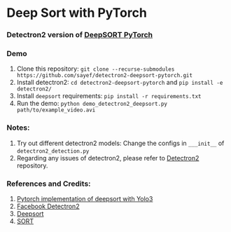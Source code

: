# Deep Sort with PyTorch 
### Detectron2 version of [DeepSORT PyTorch](https://github.com/ZQPei/deep_sort_pytorch)

### Demo
1. Clone this repository: `git clone --recurse-submodules https://github.com/sayef/detectron2-deepsort-pytorch.git`
2. Install detectron2: `cd detectron2-deepsort-pytorch` and `pip install -e detectron2/`
3. Install `deepsort` requirements: `pip install -r requirements.txt`
4. Run the demo: `python demo_detectron2_deepsort.py path/to/example_video.avi`

### Notes:
1. Try out different detectron2 models: Change the configs in `___init__` of `detectron2_detection.py`
2. Regarding any issues of detectron2, please refer to  [Detectron2](https://github.com/facebookresearch/detectron2) repository.

### References and Credits:
1. [Pytorch implementation of deepsort with Yolo3](https://github.com/ZQPei/deep_sort_pytorch)
2. [Facebook Detectron2](https://github.com/facebookresearch/detectron2)
3. [Deepsort](https://github.com/nwojke/deep_sort)
4. [SORT](https://github.com/abewley/sort)